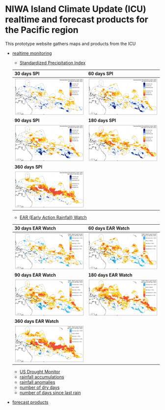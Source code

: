 # NIWA Island Climate Update (ICU) realtime and forecast products for the Pacific region

This prototype website gathers maps and products from the ICU

- [realtime monitoring](https://github.com/nicolasfauchereau/ICU_Web/tree/main/GPM_IMERG)

    - [Standardized Precipitation Index](https://github.com/nicolasfauchereau/ICU_Web/tree/main/GPM_IMERG/SPI) 
  

    | **30 days SPI** | **60 days SPI** |
    | ------------- | ------------- |
    |  <img src="https://github.com/nicolasfauchereau/ICU_Web/blob/main/GPM_IMERG/SPI/Pacific/GPM_IMERG_SPI_Pacific_30days_latest.png" alt="30 days" width="300"> | <img src="https://github.com/nicolasfauchereau/ICU_Web/blob/main/GPM_IMERG/SPI/Pacific/GPM_IMERG_SPI_Pacific_60days_latest.png" alt="60 days" width="300">
    | **90 days SPI** | **180 days SPI** |
    |  <img src="https://github.com/nicolasfauchereau/ICU_Web/blob/main/GPM_IMERG/SPI/Pacific/GPM_IMERG_SPI_Pacific_90days_latest.png" alt="30 days" width="300"> | <img src="https://github.com/nicolasfauchereau/ICU_Web/blob/main/GPM_IMERG/SPI/Pacific/GPM_IMERG_SPI_Pacific_180days_latest.png" alt="60 days" width="300"> |
    | **360 days SPI** |  |
    |  <img src="https://github.com/nicolasfauchereau/ICU_Web/blob/main/GPM_IMERG/SPI/Pacific/GPM_IMERG_SPI_Pacific_360days_latest.png" alt="30 days" width="300"> |  |

    - [EAR (Early Action Rainfall) Watch](https://github.com/nicolasfauchereau/ICU_Web/tree/main/GPM_IMERG/EAR_Watch)  
    
    | **30 days EAR Watch** | **60 days EAR Watch** |
    | ------------- | ------------- |
    |  <img src="https://github.com/nicolasfauchereau/ICU_Web/blob/main/GPM_IMERG/EAR_Watch/Pacific/EAR_Watch_Pacific_30days_latest.png" alt="30 days" width="300"> | <img src="https://github.com/nicolasfauchereau/ICU_Web/blob/main/GPM_IMERG/EAR_Watch/Pacific/EAR_Watch_Pacific_60days_latest.png" alt="60 days" width="300">
    | **90 days EAR Watch** | **180 days EAR Watch** |
    |  <img src="https://github.com/nicolasfauchereau/ICU_Web/blob/main/GPM_IMERG/EAR_Watch/Pacific/EAR_Watch_Pacific_90days_latest.png" alt="30 days" width="300"> | <img src="https://github.com/nicolasfauchereau/ICU_Web/blob/main/GPM_IMERG/EAR_Watch/Pacific/EAR_Watch_Pacific_180days_latest.png" alt="60 days" width="300"> |
    | **360 days EAR Watch** |  |
    |  <img src="https://github.com/nicolasfauchereau/ICU_Web/blob/main/GPM_IMERG/EAR_Watch/Pacific/EAR_Watch_Pacific_360days_latest.png" alt="30 days" width="300"> |  |

    - [US Drought Monitor](https://github.com/nicolasfauchereau/ICU_Web/tree/main/GPM_IMERG/USDM)  
    - [rainfall accumulations](https://github.com/nicolasfauchereau/ICU_Web/tree/main/GPM_IMERG/accumulations/)  
    - [rainfall anomalies](https://github.com/nicolasfauchereau/ICU_Web/tree/main/GPM_IMERG/anomalies)  
    - [number of dry days](https://github.com/nicolasfauchereau/ICU_Web/tree/main/GPM_IMERG/dry_days)  
    - [number of days since last rain](https://github.com/nicolasfauchereau/ICU_Web/tree/main/GPM_IMERG/last_rain)  

- [forecast products]()
